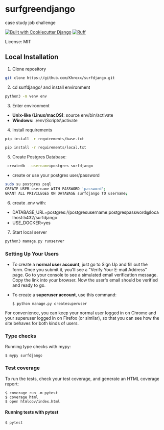 # surfgreendjango

case study job challenge

[![Built with Cookiecutter Django](https://img.shields.io/badge/built%20with-Cookiecutter%20Django-ff69b4.svg?logo=cookiecutter)](https://github.com/cookiecutter/cookiecutter-django/)
[![Ruff](https://img.shields.io/endpoint?url=https://raw.githubusercontent.com/astral-sh/ruff/main/assets/badge/v2.json)](https://github.com/astral-sh/ruff)

License: MIT

## Local Installation

1. Clone repository
```bash
git clone https://github.com/Khroxx/surfdjango.git
```
2. cd surfdjango/ and install environment
```bash
python3 -m venv env
```
3. Enter environment
- **Unix-like (Linux/macOS)**: source env/bin/activate
- **Windows**: .\env\Scripts\activate
4. Install requirements
```bash
pip install -r requirements/base.txt
```
```bash
pip install -r requirements/local.txt
```
5. Create Postgres Database:
```bash
 createdb --username=postgres surfdjango
```
- create or use your postgres user/password
```bash
sudo su postgres psql
CREATE USER username WITH PASSWORD 'password';
GRANT ALL PRIVILEGES ON DATABASE surfdjango TO username;
```
6. create .env  with:
- DATABASE_URL=postgres://postgresusername:postgrespassword@localhost:5432/surfdjango
- USE_DOCKER=yes
7. Start local server
```bash
python3 manage.py runserver
```


### Setting Up Your Users

- To create a **normal user account**, just go to Sign Up and fill out the form. Once you submit it, you'll see a "Verify Your E-mail Address" page. Go to your console to see a simulated email verification message. Copy the link into your browser. Now the user's email should be verified and ready to go.

- To create a **superuser account**, use this command:

      $ python manage.py createsuperuser

For convenience, you can keep your normal user logged in on Chrome and your superuser logged in on Firefox (or similar), so that you can see how the site behaves for both kinds of users.

### Type checks

Running type checks with mypy:

    $ mypy surfdjango

### Test coverage

To run the tests, check your test coverage, and generate an HTML coverage report:

    $ coverage run -m pytest
    $ coverage html
    $ open htmlcov/index.html

#### Running tests with pytest

    $ pytest
